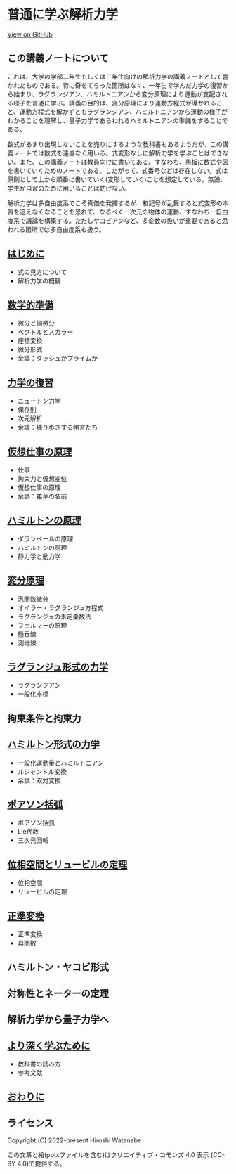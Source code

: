 # [普通に学ぶ解析力学](https://kaityo256.github.io/classical_mechanics/)

<a href="https://github.com/kaityo256/classical_mechanics"> <div class="btn-square"><i class="fab fa-github"></i> View on GitHub</div></a>

## この講義ノートについて

これは、大学の学部二年生もしくは三年生向けの解析力学の講義ノートとして書かれたものである。特に奇をてらった箇所はなく、一年生で学んだ力学の復習から始まり、ラグランジアン、ハミルトニアンから変分原理により運動が支配される様子を普通に学ぶ。講義の目的は、変分原理により運動方程式が導かれること、運動方程式を解かずともラグランジアン、ハミルトニアンから運動の様子がわかることを理解し、量子力学であらわれるハミルトニアンの準備をすることである。

数式があまり出現しないことを売りにするような教科書もあるようだが、この講義ノートでは数式を遠慮なく用いる。式変形なしに解析力学を学ぶことはできない。また、この講義ノートは教員向けに書いてある。すなわち、黒板に数式や図を書いていくためのノートである。したがって、式番号などは存在しない。式は原則として上から順番に書いていく(変形していく)ことを想定している。無論、学生が自習のために用いることは妨げない。

解析力学は多自由度系でこそ真価を発揮するが、和記号が乱舞すると式変形の本質を追えなくなることを恐れて、なるべく一次元の物体の運動、すなわち一自由度系で議論を構築する。ただしヤコビアンなど、多変数の扱いが重要であると思われる箇所では多自由度系も扱う。

## [はじめに](preface/README.md)

* 式の見方について
* 解析力学の概観

## [数学的準備](preparation/README.md)

* 微分と偏微分
* ベクトルとスカラー
* 座標変換
* 微分形式
* 余談：ダッシュかプライムか

## [力学の復習](review/README.md)

* ニュートン力学
* 保存則
* 次元解析
* 余談：独り歩きする格言たち

## [仮想仕事の原理](virtual_work/README.mdmd)

* 仕事
* 拘束力と仮想変位
* 仮想仕事の原理
* 余談：雑草の名前

## [ハミルトンの原理](hamilton_principle/README.md)

* ダランベールの原理
* ハミルトンの原理
* 静力学と動力学

## [変分原理](variational_principle/README.md)

* 汎関数微分
* オイラー・ラグランジュ方程式
* ラグランジュの未定乗数法
* フェルマーの原理
* 懸垂線
* 測地線

## [ラグランジュ形式の力学](lagrangian/README.md)

* ラグランジアン
* 一般化座標

## 拘束条件と拘束力

## [ハミルトン形式の力学](hamiltonian/README.md)

* 一般化運動量とハミルトニアン
* ルジャンドル変換
* 余談：双対変換

## [ポアソン括弧](poisson/README.md)

* ポアソン括弧
* Lie代数
* 三次元回転

## [位相空間とリュービルの定理](phasespace/README.md)

* 位相空間
* リュービルの定理

## [正準変換](canonical_transformation/README.md)

* 正準変換
* 母関数

## ハミルトン・ヤコビ形式

## 対称性とネーターの定理

## 解析力学から量子力学へ

## [より深く学ぶために](references/README.md)

* 教科書の読み方
* 参考文献

## [おわりに](postface/README.md)

## ライセンス

Copyright (C) 2022-present Hiroshi Watanabe

この文章と絵(pptxファイルを含む)はクリエイティブ・コモンズ 4.0 表示 (CC-BY 4.0)で提供する。
